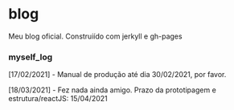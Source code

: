 # blog
Meu blog oficial. Construiído com jerkyll e gh-pages



### myself_log
[17/02/2021] - Manual de produção até dia 30/02/2021, por favor.

[18/03/2021] - Fez nada ainda amigo. Prazo da prototipagem e estrutura/reactJS: 15/04/2021

